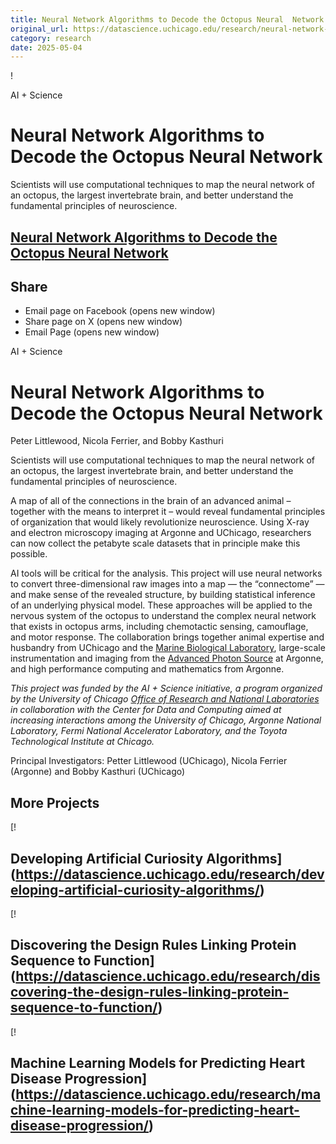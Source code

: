 ```yaml
---
title: Neural Network Algorithms to Decode the Octopus Neural  Network – DSI
original_url: https://datascience.uchicago.edu/research/neural-network-algorithms-to-decode-the-octopus-neural-network
category: research
date: 2025-05-04
---
```


!

AI + Science

# Neural Network Algorithms to Decode the Octopus Neural Network

Scientists will use computational techniques to map the neural network of an octopus, the largest invertebrate brain, and better understand the fundamental principles of neuroscience.

## [Neural Network Algorithms to Decode the Octopus Neural Network](https://datascience.uchicago.edu/research/neural-network-algorithms-to-decode-the-octopus-neural-network/)

## Share

* Email page on Facebook (opens new window)
* Share page on X (opens new window)
* Email Page (opens new window)

<!-- Table-like structure detected -->

AI + Science

# Neural Network Algorithms to Decode the Octopus Neural Network

Peter Littlewood, Nicola Ferrier, and Bobby Kasthuri

Scientists will use computational techniques to map the neural network of an octopus, the largest invertebrate brain, and better understand the fundamental principles of neuroscience.

A map of all of the connections in the brain of an advanced animal – together with the means to interpret it – would reveal fundamental principles of organization that would likely revolutionize neuroscience. Using X-ray and electron microscopy imaging at Argonne and UChicago, researchers can now collect the petabyte scale datasets that in principle make this possible.

AI tools will be critical for the analysis. This project will use neural networks to convert three-dimensional raw images into a map — the “connectome” — and make sense of the revealed structure, by building statistical inference of an underlying physical model. These approaches will be applied to the nervous system of the octopus to understand the complex neural network that exists in octopus arms, including chemotactic sensing, camouflage, and motor response. The collaboration brings together animal expertise and husbandry from UChicago and the [Marine Biological Laboratory](https://www.mbl.edu/), large-scale instrumentation and imaging from the [Advanced Photon Source](https://www.aps.anl.gov/) at Argonne, and high performance computing and mathematics from Argonne.

*This project was funded by the AI + Science initiative, a program organized by the University of Chicago [Office of Research and National Laboratories](https://researchinnovation.uchicago.edu/) in collaboration with the Center for Data and Computing aimed at increasing interactions among the University of Chicago, Argonne National Laboratory, Fermi National Accelerator Laboratory, and the Toyota Technological Institute at Chicago.*

Principal Investigators: Petter Littlewood (UChicago), Nicola Ferrier (Argonne) and Bobby Kasthuri (UChicago)

## More Projects

[! 

## Developing Artificial Curiosity Algorithms](https://datascience.uchicago.edu/research/developing-artificial-curiosity-algorithms/)

[! 

## Discovering the Design Rules Linking Protein Sequence to Function](https://datascience.uchicago.edu/research/discovering-the-design-rules-linking-protein-sequence-to-function/)

[! 

## Machine Learning Models for Predicting Heart Disease Progression](https://datascience.uchicago.edu/research/machine-learning-models-for-predicting-heart-disease-progression/)